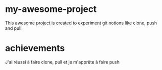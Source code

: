 # my-awesome-project

This awesome project is created to experiment git notions like clone, push and pull

# achievements 

J'ai réussi à faire clone, pull et je m'apprête à faire push